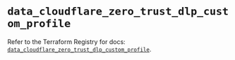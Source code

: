 # `data_cloudflare_zero_trust_dlp_custom_profile`

Refer to the Terraform Registry for docs: [`data_cloudflare_zero_trust_dlp_custom_profile`](https://registry.terraform.io/providers/cloudflare/cloudflare/5.8.4/docs/data-sources/zero_trust_dlp_custom_profile).
